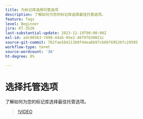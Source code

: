 ```yaml
---
title: 为标记库选择托管选项
description: 了解如何为您的标记库选择最佳托管选项。
feature: Tags
level: Beginner
jira: KT-3526
last-substantial-update: 2023-12-19T00:00:00Z
exl-id: adc00363-7490-44ab-95e2-46f9f630021c
source-git-commit: 762fae584213b9f44ea6b97cb66f69526fc29595
workflow-type: tm+mt
source-wordcount: '36'
ht-degree: 0%

---
```


# 选择托管选项

了解如何为您的标记库选择最佳托管选项。

>[!VIDEO](https://video.tv.adobe.com/v/28728/?learn=on)
